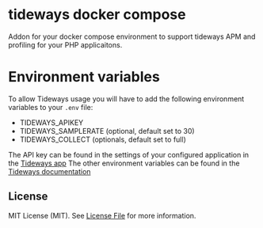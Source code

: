 tideways docker compose
=======================

Addon for your docker compose environment to support tideways APM and profiling
for your PHP applicaitons.

Environment variables
=====================

To allow Tideways usage you will have to add the following environment
variables to your `.env` file:

- TIDEWAYS_APIKEY
- TIDEWAYS_SAMPLERATE (optional, default set to 30)
- TIDEWAYS_COLLECT (optionals, default set to full)

The API key can be found in the settings of your configured application in the [Tideways app](https://app.tideways.io)
The other environment variables can be found in the [Tideways documentation](https://tideways.io/profiler/docs)

License
-------

MIT License (MIT). See [License File](LICENSE.md) for more information.
